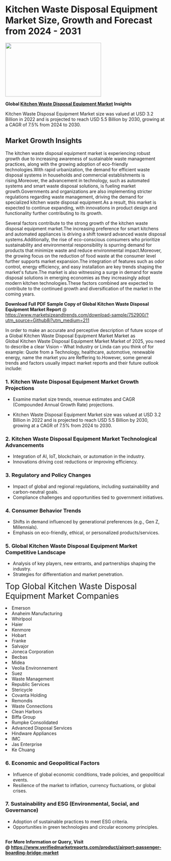 <H1>Kitchen Waste Disposal Equipment Market Size, Growth and Forecast from 2024 - 2031</H1><img class="aligncenter size-medium wp-image-584254" src="https://thirdeyenews.in/wp-content/uploads/2024/09/Global-Market-Research-300x168.jpeg" alt="" width="300" height="168" /><p><strong>Global&nbsp;<a href="https://www.marketsizeandtrends.com/download-sample/752900/?utm_source=Github8j?utm_medium=211">Kitchen Waste Disposal Equipment Market</a> Insights</strong></p><p>Kitchen Waste Disposal Equipment Market size was valued at USD 3.2 Billion in 2022 and is projected to reach USD 5.5 Billion by 2030, growing at a CAGR of 7.5% from 2024 to 2030.</p><p><h2>Market Growth Insights</h2> <p>The kitchen waste disposal equipment market is experiencing robust growth due to increasing awareness of sustainable waste management practices, along with the growing adoption of eco-friendly technologies.With rapid urbanization, the demand for efficient waste disposal systems in households and commercial establishments is rising.Moreover, the advancement in technology, such as automated systems and smart waste disposal solutions, is fueling market growth.Governments and organizations are also implementing stricter regulations regarding waste management, driving the demand for specialized kitchen waste disposal equipment.As a result, this market is expected to continue expanding, with innovations in product design and functionality further contributing to its growth.</p> <p>Several factors contribute to the strong growth of the kitchen waste disposal equipment market.The increasing preference for smart kitchens and automated appliances is driving a shift toward advanced waste disposal systems.Additionally, the rise of eco-conscious consumers who prioritize sustainability and environmental responsibility is spurring demand for products that minimize waste and reduce environmental impact.Moreover, the growing focus on the reduction of food waste at the consumer level further supports market expansion.The integration of features such as odor control, energy efficiency, and easy installation are key trends shaping the market's future.The market is also witnessing a surge in demand for waste disposal solutions in emerging economies as they increasingly adopt modern kitchen technologies.These factors combined are expected to contribute to the continued growth and diversification of the market in the coming years.<p><span class=""><strong>Download Full PDF Sample Copy of Global Kitchen Waste Disposal Equipment Market Report</strong> @ <a href="https://www.marketsizeandtrends.com/download-sample/752900/?utm_source=Github8j?utm_medium=211" target="_blank">https://www.marketsizeandtrends.com/download-sample/752900/?utm_source=Github8j?utm_medium=211</a></span></p><p>In order to make an accurate and perceptive description of future scope of a Global&nbsp;Kitchen Waste Disposal Equipment Market Market as Global&nbsp;Kitchen Waste Disposal Equipment Market Market of 2025, you need to describe a clear Vision &ndash; What Industry or Linda can you think of for example: Quote from a Technology, healthcare, automotive, renewable energy, name the market you are Reffering to.However, some general trends and factors usually impact market reports and their future outlook include:</p><h3>1.&nbsp;<strong>Kitchen Waste Disposal Equipment Market Growth Projections</strong></h3><ul><li>Examine market size trends, revenue estimates and CAGR (Compounded Annual Growth Rate) projections.</li><li><p>Kitchen Waste Disposal Equipment Market size was valued at USD 3.2 Billion in 2022 and is projected to reach USD 5.5 Billion by 2030, growing at a CAGR of 7.5% from 2024 to 2030.</p></li></ul><h3>2.&nbsp;<strong>Kitchen Waste Disposal Equipment Market Technological Advancements</strong></h3><ul><li>Integration of AI, IoT, blockchain, or automation in the industry.</li><li>Innovations driving cost reductions or improving efficiency.</li></ul><h3>3.&nbsp;<strong>Regulatory and Policy Changes</strong></h3><ul><li>Impact of global and regional regulations, including sustainability and carbon-neutral goals.</li><li>Compliance challenges and opportunities tied to government initiatives.</li></ul><h3>4.&nbsp;<strong>Consumer Behavior Trends</strong></h3><ul><li>Shifts in demand influenced by generational preferences (e.g., Gen Z, Millennials).</li><li>Emphasis on eco-friendly, ethical, or personalized products/services.</li></ul><h3>5.&nbsp;<strong>Global Kitchen Waste Disposal Equipment Market Competitive Landscape</strong></h3><ul><li>Analysis of key players, new entrants, and partnerships shaping the industry.</li><li>Strategies for differentiation and market penetration.</li></ul><p data-pm-slice="1 1 []"><span style="color: inherit; font-family: inherit; font-size: 25px;">Top Global Kitchen Waste Disposal Equipment Market Companies</span></p><div class="" data-test-id=""><p><li>Emerson</li><li> Anaheim Manufacturing</li><li> Whirlpool</li><li> Haier</li><li> Kenmore</li><li> Hobart</li><li> Franke</li><li> Salvajor</li><li> Joneca Corporation</li><li> Becbas</li><li> Midea</li><li> Veolia Environnement</li><li> Suez</li><li> Waste Management</li><li> Republic Services</li><li> Stericycle</li><li> Covanta Holding</li><li> Remondis</li><li> Waste Connections</li><li> Clean Harbors</li><li> Biffa Group</li><li> Rumpke Consolidated</li><li> Advanced Disposal Services</li><li> Hindware Appliances</li><li> IMC</li><li> Jas Enterprise</li><li> Ke Chuang</li></p></div><h3>6.&nbsp;<strong>Economic and Geopolitical Factors</strong></h3><ul><li>Influence of global economic conditions, trade policies, and geopolitical events.</li><li>Resilience of the market to inflation, currency fluctuations, or global crises.</li></ul><h3>7.&nbsp;<strong>Sustainability and ESG (Environmental, Social, and Governance)</strong></h3><ul><li>Adoption of sustainable practices to meet ESG criteria.</li><li>Opportunities in green technologies and circular economy principles.</li></ul><h2><strong style="font-size: 14px;">For More Information or Query, Visit @&nbsp;</strong><a style="background-color: #ffffff; font-size: 14px;" href="https://www.marketsizeandtrends.com/report/kitchen-waste-disposal-equipment-market/" target="_blank">https://www.verifiedmarketreports.com/product/airport-passenger-boarding-bridge-market</a></h2>
